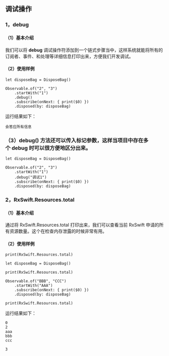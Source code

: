## 调试操作
### 1，debug
#### （1）基本介绍
我们可以将 **debug** 调试操作符添加到一个链式步骤当中，这样系统就能将所有的订阅者、事件、和处理等详细信息打印出来，方便我们开发调试。

#### （2）使用样例


```
let disposeBag = DisposeBag()
 
Observable.of("2", "3")
    .startWith("1")
    .debug()
    .subscribe(onNext: { print($0) })
    .disposed(by: disposeBag)
```

运行结果如下：


```
会答应所有信息
```

### （3）debug() 方法还可以传入标记参数，这样当项目中存在多个 debug 时可以很方便地区分出来。


```
let disposeBag = DisposeBag()
 
Observable.of("2", "3")
    .startWith("1")
    .debug("调试1")
    .subscribe(onNext: { print($0) })
    .disposed(by: disposeBag)
```

### 2，RxSwift.Resources.total

#### （1）基本介绍
通过将 RxSwift.Resources.total 打印出来，我们可以查看当前 RxSwift 申请的所有资源数量。这个在检查内存泄露的时候非常有用。

#### （2）使用样例

```
print(RxSwift.Resources.total)
         
let disposeBag = DisposeBag()
 
print(RxSwift.Resources.total)
         
Observable.of("BBB", "CCC")
    .startWith("AAA")
    .subscribe(onNext: { print($0) })
    .disposed(by: disposeBag)
         
print(RxSwift.Resources.total)
```
运行结果如下：


```
0
2
aaa
bbb
ccc

3
```


